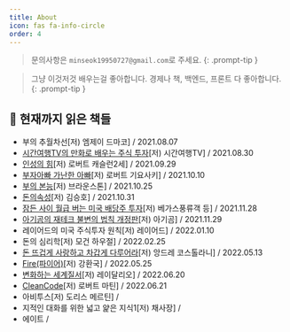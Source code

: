 ```yaml
---
title: About
icon: fas fa-info-circle
order: 4
---
```


> 문의사항은 `minseok19950727@gmail.com`로 주세요.
{: .prompt-tip }

> 그냥 이것저것 배우는걸 좋아합니다. 경제나 책, 백엔드, 프론트 다 좋아합니다.
{: .prompt-tip }


## 📖 현재까지 읽은 책들

- 부의 추월차선[저) 엠제이 드마코] / 2021.08.07
- [시간여행TV의 만화로 배우는 주식 투자](https://kkminseok.github.io/posts/book1/)[저) 시간여행TV] / 2021.08.30
- [인성의 힘](https://kkminseok.github.io/posts/book2/)[저) 로버트 캐슬런2세] / 2021.09.29
- [부자아빠 가난한 아빠](https://kkminseok.github.io/posts/book3/)[저) 로버트 기요사키] / 2021.10.10
- [부의 본능](https://kkminseok.github.io/posts/book4/)[저) 브라운스톤] / 2021.10.25
- [돈의속성](https://kkminseok.github.io/posts/book5/)[저) 김승호] / 2021.10.31
- [잠든 사이 월급 버는 미국 배당주 투자](https://kkminseok.github.io/posts/book6/)[저) 베가스풍류객 등] / 2021.11.28
- [아기곰의 재테크 불변의 법칙 개정판](https://kkminseok.github.io/posts/book7/)[저) 아기곰] / 2021.11.29
- 레이어드의 미국 주식투자 원칙[저) 레이어드] / 2022.01.10
- 돈의 심리학[저) 모건 하우절] / 2022.02.25
- [돈 뜨겁게 사랑하고 차갑게 다루어라](https://kkminseok.github.io/posts/book8/)[저) 앙드레 코스톨라니] / 2022.05.13
- [Fire(파이어)](https://kkminseok.github.io/posts/book9/)[저) 강환국] / 2022.05.25
- [변화하는 세계질서](https://kkminseok.github.io/posts/book10/)[저) 레이달리오] / 2022.06.20
- [CleanCode](https://kkminseok.github.io/posts/book11/)[저) 로버트 마틴] / 2022.06.21
- 아비투스[저) 도리스 메르틴] / 
- 지적인 대화를 위한 넓고 얉은 지식1[저) 채사장] /
- 에이트 / 